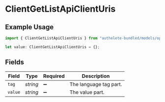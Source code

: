 # ClientGetListApiClientUris

## Example Usage

```typescript
import { ClientGetListApiClientUris } from "authelete-bundled/models/operations";

let value: ClientGetListApiClientUris = {};
```

## Fields

| Field                  | Type                   | Required               | Description            |
| ---------------------- | ---------------------- | ---------------------- | ---------------------- |
| `tag`                  | *string*               | :heavy_minus_sign:     | The language tag part. |
| `value`                | *string*               | :heavy_minus_sign:     | The value part.        |
